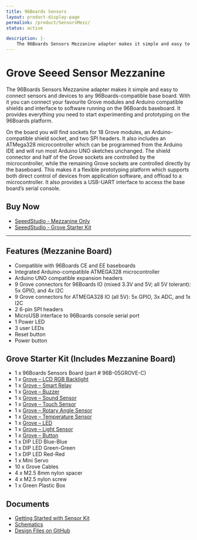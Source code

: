 ```yaml
---
title: 96Boards Sensors
layout: product-display-page
permalink: /product/SensorsMezz/
status: active

description: |-
    The 96Boards Sensors Mezzanine adapter makes it simple and easy to connect sensors and devices to any 96Boards-compatible base board. With it you can connect your favourite Grove modules and Arduino compatible shields and interface to software running on the 96Boards baseboard. It provides everything you need to start experimenting and prototyping on the 96Boards platform.
---
```

# Grove Seeed Sensor Mezzanine

The 96Boards Sensors Mezzanine adapter makes it simple and easy to connect sensors and devices to any 96Boards-compatible base board. With it you can connect your favourite Grove modules and Arduino compatible shields and interface to software running
on the 96Boards baseboard. It provides everything you need to start experimenting and prototyping on the 96Boards platform.

On the board you will find sockets for 18 Grove modules, an Arduino-compatible shield socket, and two SPI headers. It also includes an ATMega328 microcontroller which can be programmed from the Arduino IDE and will run most Arduino UNO sketches
unchanged. The shield connector and half of the Grove sockets are controlled by the microcontroller, while the remaining Grove sockets are controlled directly by the baseboard. This makes it a flexible prototyping platform which supports both direct
control of devices from application software, and offload to a microcontroller. It also provides a USB-UART interface to access the base board’s serial console.

## Buy Now

- [SeeedStudio - Mezzanine Only](http://linaro.co/20n34bc)
- [SeeedStudio - Grove Starter Kit](http://linaro.co/1KnV9TA)

***

## Features (Mezzanine Board)

- Compatible with 96Boards CE and EE baseboards
- Integrated Arduino-compatible ATMEGA328 microcontroller
- Arduino UNO compatible expansion headers
- 9 Grove connectors for 96Boards IO (mixed 3.3V and 5V; all 5V tolerant): 5x GPIO, and 4x I2C
- 9 Grove connectors for ATMEGA328 IO (all 5V): 5x GPIO, 3x ADC, and 1x I2C
- 2 6-pin SPI headers
- MicroUSB interface to 96Boards console serial port
- 1 Power LED
- 3 user LEDs
- Reset button
- Power button

## Grove Starter Kit (Includes Mezzanine Board)

- 1 x 96Boards Sensors Board (part # 96B-05GROVE-C)
- 1 x [Grove – LCD RGB Backlight](http://www.seeedstudio.com/depot/Grove-LCD-RGB-Backlight-p-1643.html?cPath=34_36)
- 1 x [Grove – Smart Relay](http://www.seeedstudio.com/depot/grove-relay-p-769.html?cPath=156_160)
- 1 x [Grove – Buzzer](http://www.seeedstudio.com/depot/grove-buzzer-p-768.html?cPath=156_159)
- 1 x [Grove – Sound Sensor](http://www.seeedstudio.com/depot/grove-sound-sensor-p-752.html?cPath=144_148)
- 1 x [Grove – Touch Sensor](http://www.seeedstudio.com/depot/grove-touch-sensor-p-747.html?cPath=156_160)
- 1 x [Grove – Rotary Angle Sensor](http://www.seeedstudio.com/depot/grove-rotary-angle-sensor-p-p-1242.html?cPath=156_160)
- 1 x [Grove – Temperature Sensor](http://www.seeedstudio.com/depot/grove-temperature-sensor-p-774.html?cPath=144_147)
- 1 x [Grove – LED](http://www.seeedstudio.com/depot/Grove-LED-p-767.html?cPath=81_35)
- 1 x [Grove – Light Sensor](http://www.seeedstudio.com/depot/Grove-Light-Sensor-p-746.html?cPath=25_27)
- 1 x [Grove – Button](http://www.seeedstudio.com/depot/grove-button-p-766.html?cPath=156_160)
- 1 x DIP LED Blue-Blue
- 1 x DIP LED Green-Green
- 1 x DIP LED Red-Red
- 1 x Mini Servo
- 10 x Grove Cables
- 4 x M2.5 8mm nylon spacer
- 4 x M2.5 nylon screw
- 1 x Green Plastic Box

## Documents

- [Getting Started with Sensor Kit](http://linaro.co/sensorkitpdf)
- [Schematics](https://github.com/96boards/96boards-sensors/raw/master/Sensors.pdf)
- [Design Files on GitHub](https://github.com/96boards/96boards-sensors)
